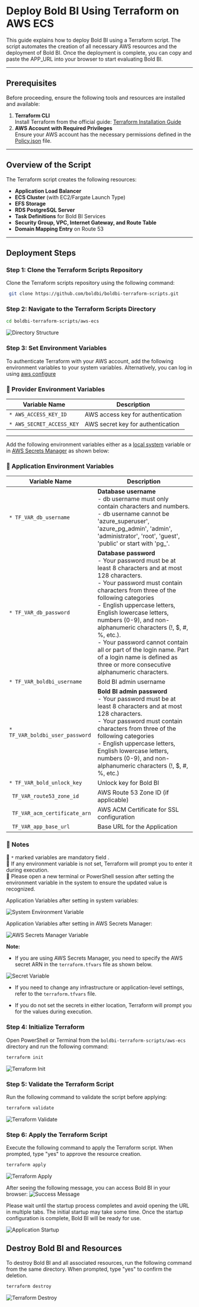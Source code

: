 # Deploy Bold BI Using Terraform on AWS ECS

This guide explains how to deploy Bold BI using a Terraform script. The script automates the creation of all necessary AWS resources and the deployment of Bold BI. Once the deployment is complete, you can copy and paste the APP_URL into your browser to start evaluating Bold BI.

---

## Prerequisites

Before proceeding, ensure the following tools and resources are installed and available:

1. **Terraform CLI**  
   Install Terraform from the official guide: [Terraform Installation Guide](https://developer.hashicorp.com/terraform/tutorials/aws-get-started/install-cli)
2. **AWS Account with Required Privileges**  
   Ensure your AWS account has the necessary permissions defined in the [Policy.json](./policy.json) file.

---

## Overview of the Script

The Terraform script creates the following resources:

- **Application Load Balancer**
- **ECS Cluster** (with EC2/Fargate Launch Type)
- **EFS Storage**
- **RDS PostgreSQL Server**
- **Task Definitions** for Bold BI Services
- **Security Group, VPC, Internet Gateway, and Route Table**
- **Domain Mapping Entry** on Route 53

---

## Deployment Steps

### Step 1: Clone the Terraform Scripts Repository

Clone the Terraform scripts repository using the following command:

```sh
 git clone https://github.com/boldbi/boldbi-terraform-scripts.git
```

### Step 2: Navigate to the Terraform Scripts Directory

```sh
cd boldbi-terraform-scripts/aws-ecs
```

![Directory Structure](./images/directory-structure.png)

### Step 3: Set Environment Variables

To authenticate Terraform with your AWS account, add the following environment variables to your system variables. Alternatively, you can log in using [aws configure](https://docs.aws.amazon.com/cli/v1/userguide/cli-chap-configure.html)

### 🔹 Provider Environment Variables

| **Variable Name**             | **Description**                                    |
|-------------------------------|----------------------------------------------------|
| `* AWS_ACCESS_KEY_ID`           | AWS access key for authentication                 |
| `* AWS_SECRET_ACCESS_KEY`       | AWS secret key for authentication                 |

---

Add the following environment variables either as a [local system](https://chlee.co/how-to-setup-environment-variables-for-windows-mac-and-linux/) variable or in [AWS Secrets Manager](https://docs.aws.amazon.com/secretsmanager/latest/userguide/create_secret.html) as shown below:

### 🔹 Application Environment Variables

| **Variable Name**             | **Description**                                    |
|-------------------------------|----------------------------------------------------|
| `* TF_VAR_db_username`          | **Database username** <br> - db username must only contain characters and numbers.<br> - db username cannot be 'azure_superuser', 'azure_pg_admin', 'admin', 'administrator', 'root', 'guest', 'public' or start with 'pg_'.                             |
| `* TF_VAR_db_password`          | **Database password** <br> - Your password must be at least 8 characters and at most 128 characters.<br> - Your password must contain characters from three of the following categories<br> - English uppercase letters, English lowercase letters, numbers (0-9), and non-alphanumeric characters (!, $, #, %, etc.).<br> - Your password cannot contain all or part of the login name. Part of a login name is defined as three or more consecutive alphanumeric characters.                                 |
| `* TF_VAR_boldbi_username`      | Bold BI admin username                           |
| `* TF_VAR_boldbi_user_password` | **Bold BI admin password**<br> - Your password must be at least 8 characters and at most 128 characters.<br> - Your password must contain characters from three of the following categories<br> - English uppercase letters, English lowercase letters, numbers (0-9), and non-alphanumeric characters (!, $, #, %, etc.)|
| `* TF_VAR_bold_unlock_key`      | Unlock key for Bold BI                           |
| ` TF_VAR_route53_zone_id`      | AWS Route 53 Zone ID (if applicable)             |
| ` TF_VAR_acm_certificate_arn`  | AWS ACM Certificate for SSL configuration        |
| ` TF_VAR_app_base_url`         | Base URL for the Application                     |

### 🔄 Notes

🌟 `*` marked variables are mandatory field .  
🌟 If any environment variable is not set, Terraform will prompt you to enter it during execution.  
🌟 Please open a new terminal or PowerShell session after setting the environment variable in the system to ensure the updated value is recognized.

Application Variables after setting in system variables:

![System Environment Variable](./images/system-environment-variable.png)

Application Variables after setting in AWS Secrets Manager:

![AWS Secrets Manager Variable](./images/secret-manager.png)

**Note:**

- If you are using AWS Secrets Manager, you need to specify the AWS secret ARN in the `terraform.tfvars` file as shown below.

![Secret Variable](./images/secret-variable.png)

- If you need to change any infrastructure or application-level settings, refer to the `terraform.tfvars` file.

- If you do not set the secrets in either location, Terraform will prompt you for the values during execution.

### Step 4: Initialize Terraform

Open PowerShell or Terminal from the `boldbi-terraform-scripts/aws-ecs` directory and run the following command:

```sh
terraform init
```

![Terraform Init](./images/terraform-init.png)

### Step 5: Validate the Terraform Script

Run the following command to validate the script before applying:

```sh
terraform validate
```

![Terraform Validate](./images/terraform-validate.png)

### Step 6: Apply the Terraform Script

Execute the following command to apply the Terraform script. When prompted, type "yes" to approve the resource creation.

```sh
terraform apply
```

![Terraform Apply](https://github.com/user-attachments/assets/de3cb0f0-3cbf-4fad-838e-798c62f9873a)

After seeing the following message, you can access Bold BI in your browser:
![Success Message](./images/terraform-success-message.png)

Please wait until the startup process completes and avoid opening the URL in multiple tabs. The initial startup may take some time. Once the startup configuration is complete, Bold BI will be ready for use.

![Application Startup](https://github.com/user-attachments/assets/e21b56c1-627b-45b4-a1e1-15379146f985)

## Destroy Bold BI and Resources

To destroy Bold BI and all associated resources, run the following command from the same directory. When prompted, type "yes" to confirm the deletion.

```sh
terraform destroy
```
![Terraform Destroy](https://github.com/user-attachments/assets/1c9ea18e-3c83-4398-a59d-f6e3d0f1b3a9)
